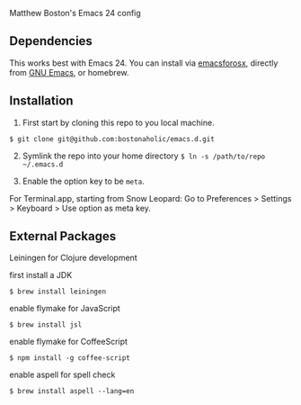 Matthew Boston's Emacs 24 config

## Dependencies

This works best with Emacs 24. You can install via
[emacsforosx](http://emacsforosx.com), directly from
[GNU Emacs](http://www.gnu.org/software/emacs/), or homebrew.

## Installation

1. First start by cloning this repo to you local machine.

`$ git clone git@github.com:bostonaholic/emacs.d.git`

2. Symlink the repo into your home directory `$ ln -s /path/to/repo ~/.emacs.d`

3. Enable the option key to be `meta`.

For Terminal.app, starting from Snow Leopard: Go to Preferences > Settings > Keyboard > Use option as meta key.

## External Packages

Leiningen for Clojure development

first install a JDK

`$ brew install leiningen`

enable flymake for JavaScript

`$ brew install jsl`

enable flymake for CoffeeScript

`$ npm install -g coffee-script`

enable aspell for spell check

`$ brew install aspell --lang=en`

